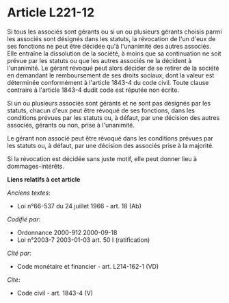 # Article L221-12

Si tous les associés sont gérants ou si un ou plusieurs gérants choisis parmi les associés sont désignés dans les statuts, la
révocation de l'un d'eux de ses fonctions ne peut être décidée qu'à l'unanimité des autres associés. Elle entraîne la
dissolution de la société, à moins que sa continuation ne soit prévue par les statuts ou que les autres associés ne la
décident à l'unanimité. Le gérant révoqué peut alors décider de se retirer de la société en demandant le remboursement de ses
droits sociaux, dont la valeur est déterminée conformément à l'article 1843-4 du code civil. Toute clause contraire à
l'article 1843-4 dudit code est réputée non écrite. 

Si un ou plusieurs associés sont gérants et ne sont pas désignés par les statuts, chacun d'eux peut être révoqué de ses
fonctions, dans les conditions prévues par les statuts ou, à défaut, par une décision des autres associés, gérants ou non,
prise à l'unanimité. 

Le gérant non associé peut être révoqué dans les conditions prévues par les statuts ou, à défaut, par une décision des
associés prise à la majorité. 

Si la révocation est décidée sans juste motif, elle peut donner lieu à dommages-intérêts.

**Liens relatifs à cet article**

_Anciens textes_:

  - Loi n°66-537 du 24 juillet 1966 - art. 18 (Ab)

_Codifié par_:

  - Ordonnance 2000-912 2000-09-18
  - Loi n°2003-7 2003-01-03 art. 50 I (ratification)

_Cité par_:

  - Code monétaire et financier - art. L214-162-1 (VD)

_Cite_:

  - Code civil - art. 1843-4 (V)
